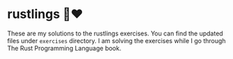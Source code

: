# rustlings 🦀❤️

These are my solutions to the rustlings exercises. You can find the updated files under `exercises` directory.
I am solving the exercises while I go through The Rust Programming Language book.
